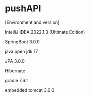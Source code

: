 # pushAPI

[Environment and version]

IntelliJ IDEA 2022.1.3 (Ultimate Edition)

SpringBoot 3.0.0

java open jdk 17

JPA 3.0.0

Hibernate

gradle 7.6.1

embedded tomcat 3.0.0
